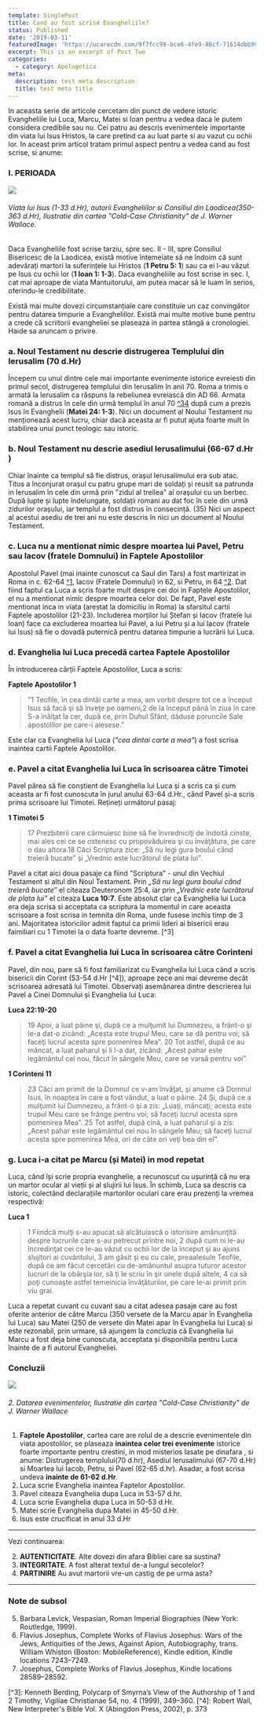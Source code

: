 ```yaml
---
template: SinglePost
title: Cand au fost scrise Evangheliile?
status: Published
date: '2019-03-11'
featuredImage: 'https://ucarecdn.com/9f7fcc99-bce6-4fe9-88cf-71614dbb9962/'
excerpt: This is an excerpt of Post Two
categories:
  - category: Apologetica
meta:
  description: test meta description
  title: test meta title
---
```

 In aceasta serie de articole cercetam din punct de vedere istoric Evangheliile lui Luca, Marcu, Matei si Ioan pentru a vedea daca le putem considera credibile sau nu. Cei patru au descris evenimentele importante din viata lui Isus Hristos, la care pretind ca au luat parte si au vazut cu ochii lor. In aceast prim articol tratam primul aspect pentru a vedea cand au fost scrise, si anume:  

### I. PERIOADA

![](https://ucarecdn.com/24c60fca-0d38-4781-a6d9-3b3a64d49ee6/)

###### Viata lui Isus (1-33 d.Hr), autorii Evangheliilor si Consiliul din Laodicea(350-363 d.Hr), Ilustratie din cartea "Cold-Case Christianity" de J. Warner Wallace.

Daca Evangheliile fost scrise tarziu, spre sec. II - III, spre  Consiliul Bisericesc de la Laodicea, există motive întemeiate să ne îndoim că sunt adevărați martori la suferințele lui Hristos (**1 Petru 5: 1**) sau ca ei l-au văzut pe Isus cu ochii lor (**1 Ioan 1: 1-3**). Daca evangheliile au fost scrise in sec. I, cat mai aproape de viata Mantuitorului, am putea macar să le luam în serios, oferindu-le credibilitate. 

 Există mai multe dovezi circumstanțiale care constituie un caz convingător pentru datarea timpurie a Evangheliilor. Există mai multe motive bune pentru a crede că scriitorii evangheliei se plaseaza in partea stângă a cronologiei. Haide sa aruncam o privire. 

### **a. Noul Testament nu descrie distrugerea Templului din Ierusalim (70 d.Hr)**

Începem cu unul dintre cele mai importante evenimente istorice evreiesti din primul secol, distrugerea templului din Ierusalim în anii 70. Roma a trimis o armată la Ierusalim ca răspuns la rebeliunea evreiască din AD 66. Armata romană a distrus în cele din urmă templul în anul 70 [^34](locadocasoc) după cum a prezis Isus în Evanghelii (**Matei 24: 1-3**). Nici un document al Noului Testament nu menționează acest lucru, chiar dacă aceasta ar fi putut ajuta foarte mult în stabilirea unui punct teologic sau istoric.  

### b. **Noul Testament nu descrie asediul Ierusalimului (66-67 d.Hr )**

 Chiar înainte ca templul să fie distrus, orașul Ierusalimului era sub atac. Titus a înconjurat orașul cu patru grupe mari de soldați și reusit sa patrunda in Ierusalim în cele din urmă prin "zidul al treilea" al orașului cu un berbec. După lupte și lupte îndelungate, soldații romani au dat foc în cele din urmă zidurilor orașului, iar templul a fost distrus în consecință. (35) Nici un aspect al acestui asediu de trei ani nu este descris în nici un document al Noului Testament.

### **c. Luca nu a mentionat nimic despre moartea lui Pavel, Petru sau Iacov (fratele Domnului) in Faptele Apostolilor**

 Apostolul Pavel (mai inainte cunoscut ca Saul din Tars) a fost martirizat in Roma in c. 62-64 [^1](https://www.britannica.com/biography/Saint-Paul-the-Apostle), Iacov (Fratele Domnului) in 62, si Petru, in 64 [^2](https://www.britannica.com/biography/Saint-Peter-the-Apostle). Dat fiind faptul ca Luca a scris foarte mult despre cei doi in Faptele Apostolilor, el nu a mentionat nimic despre moartea celor doi. De fapt, Pavel este mentionat inca in viata (arestat la domiciliu in Roma) la sfarsitul cartii Faptele apostolilor (21-23).
 Includerea morților lui Ștefan și Iacov (fratele lui Ioan) face ca excluderea moartea lui Pavel, a lui Petru și a lui Iacov (fratele lui Isus) să fie o dovadă puternică pentru datarea timpurie a lucrării lui Luca.

### **d. Evanghelia lui Luca precedă cartea Faptele Apostolilor**

 În introducerea cărții Faptele Apostolilor, Luca a scris:  

 **Faptele Apostolilor 1**   

> "1 Teofile, în cea dintâi carte a mea, am vorbit despre tot ce a început Isus să facă şi să înveţe pe oameni,2 de la început până în ziua în care S-a înălţat la cer, după ce, prin Duhul Sfânt, dăduse poruncile Sale apostolilor pe care-i alesese."  

 Este clar ca Evanghelia lui Luca (_"cea dintai carte a mea"_) a fost scrisa inaintea cartii Faptele Apostolilor.

### **e. Pavel a citat Evanghelia lui Luca în scrisoarea către Timotei**

 Pavel părea să fie conștient de Evanghelia lui Luca și a scris ca și cum aceasta ar fi fost cunoscuta în jurul anului 63-64 d.Hr., când Pavel și-a scris prima scrisoare lui Timotei. Rețineți următorul pasaj:

 **1 Timotei 5**  

> 17 Prezbiterii care cârmuiesc bine să fie învredniciţi de îndoită cinste, mai ales cei ce se ostenesc cu propovăduirea şi cu învăţătura, pe care o dau altora.18 Căci Scriptura zice: „Să nu legi gura boului când treieră bucate” şi „Vrednic este lucrătorul de plata lui”.  

 Pavel a citat aici doua pasaje ca fiind "Scriptura"  - unul din Vechiul Testament si altul din Noul Testament. Prin _„Să nu legi gura boului când treieră bucate”_ el citeaza Deuteronom 25:4, iar prin _„Vrednic este lucrătorul de plata lui”_ el citeaza **Luca 10:7**. Este absolut clar ca Evanghelia lui Luca era deja scrisa si acceptata ca scriptura la momentul in care aceasta scrisoare a fost scrisa in temnita din Roma, unde fusese inchis timp de 3 ani. Majoritatea istoricilor admit faptul ca primii lideri ai bisericii erau faimiliari cu 1 Timotei la o data foarte devreme. \[^3]

### **f. Pavel a citat Evanghelia lui Luca în scrisoarea către Corinteni**

 Pavel, din nou, pare să fi fost familiarizat cu Evanghelia lui Luca când a scris bisericii din Corint (53-54 d.Hr \[^4]), aproape zece ani mai devreme decât scrisoarea adresată lui Timotei. Observați asemănarea dintre descrierea lui Pavel a Cinei Domnului și Evanghelia lui Luca:   

 **Luca 22:19-20**  

> 19 Apoi, a luat pâine şi, după ce a mulţumit lui Dumnezeu, a frânt-o şi le-a dat-o zicând: „Acesta este trupul Meu, care se dă pentru voi; să faceţi lucrul acesta spre pomenirea Mea”. 20 Tot astfel, după ce au mâncat, a luat paharul şi li l-a dat, zicând: „Acest pahar este legământul cel nou, făcut în sângele Meu, care se varsă pentru voi”.

 **1 Corinteni 11**

> 23 Căci am primit de la Domnul ce v-am învăţat, şi anume că Domnul Isus, în noaptea în care a fost vândut, a luat o pâine. 24 Şi, după ce a mulţumit lui Dumnezeu, a frânt-o şi a zis: „Luaţi, mâncaţi; acesta este trupul Meu care se frânge pentru voi; să faceţi lucrul acesta spre pomenirea Mea”. 25 Tot astfel, după cină, a luat paharul şi a zis: „Acest pahar este legământul cel nou în sângele Meu; să faceţi lucrul acesta spre pomenirea Mea, ori de câte ori veţi bea din el”. 

### **g. Luca i-a citat pe Marcu (și Matei) in mod repetat**

 Luca, când își scrie propria evanghelie, a recunoscut cu ușurință că nu era un martor ocular al vieții și al slujirii lui Isus. În schimb, Luca sa descris ca istoric, colectând declarațiile martorilor oculari care erau prezenți la vremea respectivă:  

 **Luca 1**

> 1 Fiindcă mulţi s-au apucat să alcătuiască o istorisire amănunţită despre lucrurile care s-au petrecut printre noi, 2 după cum ni le-au încredinţat cei ce le-au văzut cu ochii lor de la început şi au ajuns slujitori ai cuvântului, 3 am găsit şi eu cu cale, preaalesule Teofile, după ce am făcut cercetări cu de-amănuntul asupra tuturor acestor lucruri de la obârşia lor, să ţi le scriu în şir unele după altele, 4 ca să poţi cunoaşte astfel temeinicia învăţăturilor, pe care le-ai primit prin viu grai.  

 Luca a repetat cuvant cu cuvant sau a citat adesea pasaje care au fost oferite anterior de către Marcu (350 versete de la Marcu apar în Evanghelia lui Luca) sau Matei (250 de versete din Matei apar în Evanghelia lui Luca) si este rezonabil, prin urmare, să ajungem la concluzia că Evanghelia lui Marcu a fost deja bine cunoscuta, acceptata și disponibila pentru Luca înainte de a fi autorul Evangheliei.

### Concluzii

![](https://ucarecdn.com/dc342583-6eaa-45d2-81a8-d497bced30ed/)

###### 2. Datarea evenimentelor, Ilustratie din cartea "Cold-Case Christianity" de J. Warner Wallace

1. **Faptele Apostolilor**, cartea care are rolul de a descrie evenimentele din viata apostolilor, se plaseaza **inaintea celor trei evenimente** istorice foarte importante pentru crestini, in mod misterios lasate pe dinafara , si anume: Distrugerea templului(70 d.hr), Asediul Ierusalimului (67-70 d.Hr) si Moartea lui Iacob, Petru, si Pavel (62-65 d.hr). Asadar, a fost scrisa undeva **inainte de 61-62 d.Hr**.  
2. Luca scrie Evanghelia inaintea Faptelor Apostolilor.  
3. Pavel citeaza Evanghelia dupa Luca in 53-57 d.hr.
4. Luca scrie Evanghelia dupa Luca in 50-53 d.Hr.
5. Matei scrie Evanghelia dupa Matei in 45-50 d.Hr.
6. Isus este crucificat in anul 33 d.Hr

---

 Vezi continuarea:

2. **AUTENTICITATE**. Alte dovezi din afara Bibliei care sa sustina?
3. **INTEGRITATE**. A fost alterat textul de-a lungul secolelor?
4. **PARTINIRE** Au avut martorii vre-un castig de pe urma asta?

---
### Note de subsol
5. Barbara Levick, Vespasian, Roman Imperial Biographies (New York: Routledge, 1999).
6. Flavius Josephus, Complete Works of Flavius Josephus: Wars of the Jews, Antiquities of the Jews, Against Apion, Autobiography, trans. William Whiston (Boston: MobileReference), Kindle edition, Kindle locations 7243–7249.
7. Josephus, Complete Works of Flavius Josephus, Kindle locations 28589–28592.  

 \[^3]: Kenneth Berding, Polycarp of Smyrna’s View of the Authorship of 1 and 2 Timothy, Vigiliae Christianae 54, no. 4 (1999), 349–360.
 \[^4]: Robert Wall, New Interpreter's Bible Vol. X (Abingdon Press, 2002), p. 373
